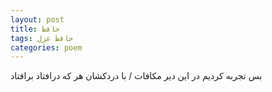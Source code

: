 ```yaml
---
layout: post
title: حافظ
tags: حافظ غزل
categories: poem
---
```


بس تجربه کردیم در این دیر مکافات / با دردکشان هر که درافتاد برافتاد
